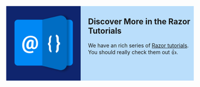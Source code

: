 
<div style="background: #0088F444; overflow: auto">
  <img src="./assets/razor.png" width="200px"  style="padding-right: 20px; float: left">

  <h2> Discover More in the Razor Tutorials </h2>

  We have an rich series of [Razor tutorials](xref:Tut.Razor.Home). You should really check them out 👍.

</div>